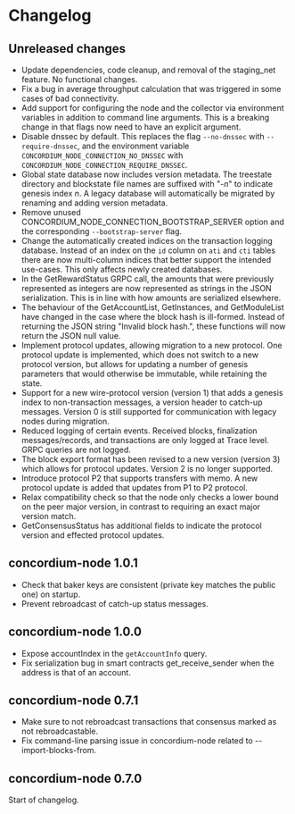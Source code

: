 # Changelog

## Unreleased changes

- Update dependencies, code cleanup, and removal of the staging_net feature. No functional changes.
- Fix a bug in average throughput calculation that was triggered in some cases
  of bad connectivity.
- Add support for configuring the node and the collector via environment
  variables in addition to command line arguments. This is a breaking change in
  that flags now need to have an explicit argument.
- Disable dnssec by default. This replaces the flag `--no-dnssec` with
  `--require-dnssec`, and the environment variable
  `CONCORDIUM_NODE_CONNECTION_NO_DNSSEC` with `CONCORDIUM_NODE_CONNECTION_REQUIRE_DNSSEC`.
- Global state database now includes version metadata. The treestate directory and blockstate file
  names are suffixed with "-*n*" to indicate genesis index *n*.
  A legacy database will automatically be migrated by renaming and adding version metadata.
- Remove unused CONCORDIUM_NODE_CONNECTION_BOOTSTRAP_SERVER option and the
  corresponding `--bootstrap-server` flag.
- Change the automatically created indices on the transaction logging database.
  Instead of an index on the `id` column on `ati` and `cti` tables there are now
  multi-column indices that better support the intended use-cases. This only
  affects newly created databases.
- In the GetRewardStatus GRPC call, the amounts that were previously represented as integers are now
  represented as strings in the JSON serialization. This is in line with how amounts are serialized
  elsewhere.
- The behaviour of the GetAccountList, GetInstances, and GetModuleList have changed in the case
  where the block hash is ill-formed. Instead of returning the JSON string "Invalid block hash.",
  these functions will now return the JSON null value.
- Implement protocol updates, allowing migration to a new protocol. One protocol update is
  implemented, which does not switch to a new protocol version, but allows for updating a number
  of genesis parameters that would otherwise be immutable, while retaining the state.
- Support for a new wire-protocol version (version 1) that adds a genesis index to non-transaction
  messages, a version header to catch-up messages. Version 0 is still supported for communication
  with legacy nodes during migration.
- Reduced logging of certain events. Received blocks, finalization messages/records, and
  transactions are only logged at Trace level. GRPC queries are not logged.
- The block export format has been revised to a new version (version 3) which allows for
  protocol updates. Version 2 is no longer supported.
- Introduce protocol P2 that supports transfers with memo. A new protocol update
  is added that updates from P1 to P2 protocol.
- Relax compatibility check so that the node only checks a lower bound on the
  peer major version, in contrast to requiring an exact major version match.
- GetConsensusStatus has additional fields to indicate the protocol version and
  effected protocol updates.

## concordium-node 1.0.1

- Check that baker keys are consistent (private key matches the public one) on startup.
- Prevent rebroadcast of catch-up status messages.

## concordium-node 1.0.0

- Expose accountIndex in the `getAccountInfo` query.
- Fix serialization bug in smart contracts get_receive_sender when the address
  is that of an account.

## concordium-node 0.7.1

- Make sure to not rebroadcast transactions that consensus marked as not
  rebroadcastable.
- Fix command-line parsing issue in concordium-node related to --import-blocks-from.

## concordium-node 0.7.0

Start of changelog.
